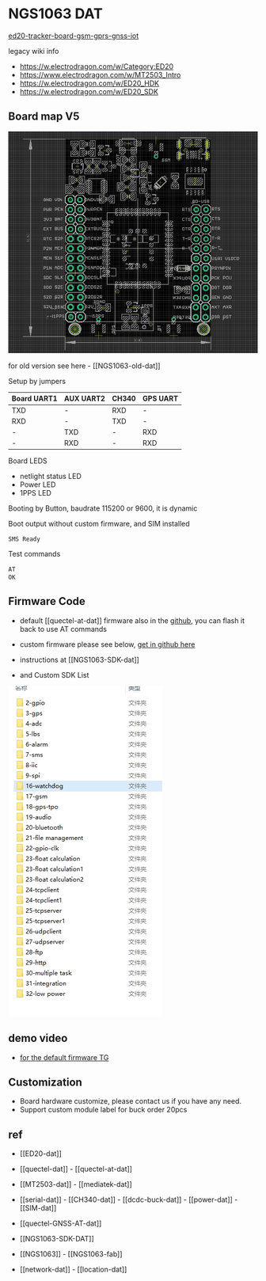
# NGS1063 DAT

[ed20-tracker-board-gsm-gprs-gnss-iot](https://www.electrodragon.com/product/ed20-tracker-board-gsm-gprs-gnss-iot/)



legacy wiki info 

- https://w.electrodragon.com/w/Category:ED20
- https://www.electrodragon.com/w/MT2503_Intro
- https://w.electrodragon.com/w/ED20_HDK
- https://w.electrodragon.com/w/ED20_SDK


## Board map V5 

![](2025-03-24-17-25-06.png)

for old version see here - [[NGS1063-old-dat]]

Setup by jumpers 

| Board UART1 | AUX UART2 | CH340 | GPS UART |
| ----------- | --------- | ----- | -------- |
| TXD         | -         | RXD   | -        |
| RXD         | -         | TXD   | -        |
| -           | TXD       | -     | RXD      |
| -           | RXD       | -     | RXD      |

Board LEDS 

- netlight status LED
- Power LED
- 1PPS LED 

Booting by Button, baudrate 115200 or 9600, it is dynamic

Boot output without custom firmware, and SIM installed 

    SMS Ready

Test commands 

    AT
    OK


## Firmware Code 

- default [[quectel-at-dat]] firmware also in the [github](https://github.com/Edragon/Quectel_ED20.git), you can flash it back to use AT commands 

- custom firmware please see below, [get in github here](https://github.com/Edragon/Quectel_ED20.git)

- instructions at [[NGS1063-SDK-dat]]

- and Custom SDK List 

![](2023-12-11-19-02-13.png)


## demo video 

- [for the default firmware TG](https://t.me/electrodragon3/340)


## Customization 

- Board hardware customize, please contact us if you have any need.
- Support custom module label for buck order 20pcs


## ref 

- [[ED20-dat]]

- [[quectel-dat]] - [[quectel-at-dat]]

- [[MT2503-dat]] - [[mediatek-dat]]

- [[serial-dat]] - [[CH340-dat]] - [[dcdc-buck-dat]] - [[power-dat]] - [[SIM-dat]]

- [[quectel-GNSS-AT-dat]] 

- [[NGS1063-SDK-DAT]]

- [[NGS1063]] - [[NGS1063-fab]]

- [[network-dat]] - [[location-dat]]